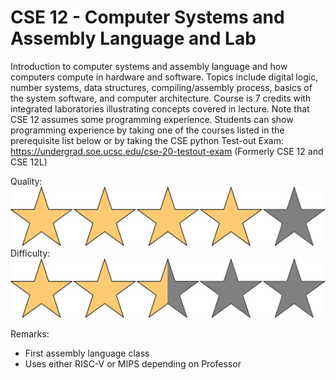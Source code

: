 # CSE 12 - Computer Systems and Assembly Language and Lab

Introduction to computer systems and assembly language and how computers compute in hardware and software. Topics include digital logic, number systems, data structures, compiling/assembly process, basics of the system software, and computer architecture. Course is 7 credits with integrated laboratories illustrating concepts covered in lecture. Note that CSE 12 assumes some programming experience. Students can show programming experience by taking one of the courses listed in the prerequisite list below or by taking the CSE python Test-out Exam: https://undergrad.soe.ucsc.edu/cse-20-testout-exam (Formerly CSE 12 and CSE 12L)

Quality: ![](../Media/4star.png)
Difficulty: ![](../Media/2_5star.png)

Remarks:

- First assembly language class
- Uses either RISC-V or MIPS depending on Professor